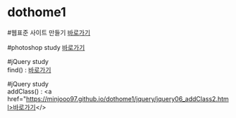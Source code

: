# dothome1

#웹표준 사이트 만들기
<a href="https://minjooo97.github.io/dothome1/webstandard/index.html">바로가기</a>

#photoshop study
<a href="https://minjooo97.github.io/dothome1/photoshop/index.html">바로가기</a>

#jQuery study <br>
find() : <a href="https://minjooo97.github.io/dothome1/jquery/jquery04_find2.html">바로가기</a>

#jQuery study <br>
addClass() : <a href="https://minjooo97.github.io/dothome1/jquery/jquery06_addClass2.html>바로가기</>
